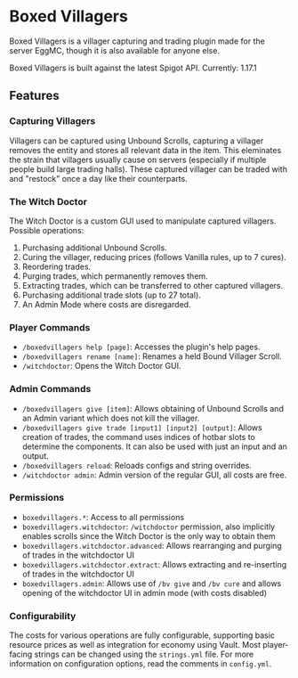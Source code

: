 # Boxed Villagers

Boxed Villagers is a villager capturing and trading plugin made for the server EggMC, though it is also available for anyone else.

Boxed Villagers is built against the latest Spigot API.
Currently: 1.17.1

## Features
### Capturing Villagers
Villagers can be captured using Unbound Scrolls, capturing a villager removes the entity and stores all relevant data in the item. This eleminates the strain that villagers usually cause on servers (especially if multiple people build large trading halls).
These captured villager can be traded with and "restock" once a day like their counterparts.

### The Witch Doctor
The Witch Doctor is a custom GUI used to manipulate captured villagers. Possible operations:
1. Purchasing additional Unbound Scrolls.
2. Curing the villager, reducing prices (follows Vanilla rules, up to 7 cures).
3. Reordering trades.
4. Purging trades, which permanently removes them.
5. Extracting trades, which can be transferred to other captured villagers.
6. Purchasing additional trade slots (up to 27 total).
7. An Admin Mode where costs are disregarded.

### Player Commands
- `/boxedvillagers help [page]`: Accesses the plugin's help pages.
- `/boxedvillagers rename [name]`: Renames a held Bound Villager Scroll.
- `/witchdoctor`: Opens the Witch Doctor GUI.

### Admin Commands
- `/boxedvillagers give [item]`: Allows obtaining of Unbound Scrolls and an Admin variant which does not kill the villager.
- `/boxedvillagers give trade [input1] [input2] [output]`: Allows creation of trades, the command uses indices of hotbar slots to determine the components. It can also be used with just an input and an output.
- `/boxedvillagers reload`: Reloads configs and string overrides.
- `/witchdoctor admin`: Admin version of the regular GUI, all costs are free.

### Permissions
- `boxedvillagers.*`: Access to all permissions
- `boxedvillagers.witchdoctor`: `/witchdoctor` permission, also implicitly enables scrolls since the Witch Doctor is the only way to obtain them
- `boxedvillagers.witchdoctor.advanced`: Allows rearranging and purging of trades in the witchdoctor UI
- `boxedvillagers.witchdoctor.extract`: Allows extracting and re-inserting of trades in the witchdoctor UI
- `boxedvillagers.admin`: Allows use of `/bv give` and `/bv cure` and allows opening of the witchdoctor UI in admin mode (with costs disabled)

### Configurability
The costs for various operations are fully configurable, supporting basic resource prices as well as integration for economy using Vault. Most player-facing strings can be changed using the `strings.yml` file. For more information on configuration options, read the comments in `config.yml`.
